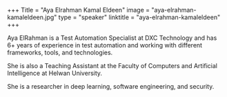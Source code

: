 +++
Title = "Aya Elrahman Kamal Eldeen" 
image = "aya-elrahman-kamaleldeen.jpg" 
type = "speaker" 
linktitle = "aya-elrahman-kamaleldeen" 
+++

Aya ElRahman is a Test Automation Specialist at DXC Technology and has 6+ years of experience in test automation and working with different frameworks, tools, and technologies. 

She is also a Teaching Assistant at the Faculty of Computers and Artificial Intelligence at Helwan University. 

She is a researcher in deep learning, software engineering, and security.
